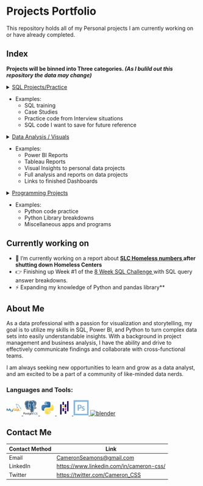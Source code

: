 # Projects Portfolio
This repository holds all of my Personal projects I am currently working on or have already completed.

## Index

**Projects will be binned into Three categories. _(As I bulild out this repository the data may change)_**

<details>
<summary><a href="https://github.com/CameronCSS/PersonalProjects/tree/main/SQL%20Projects" target="new"> SQL Projects/Practice </a></summary>
<a href="https://github.com/CameronCSS/PersonalProjects/blob/main/SQL%20Projects/8%20Week%20SQL%20Challenge%20%23%201" target="new">8 Week SQL Challenge # 1</a>
</details>

- Examples:
  - SQL training
  - Case Studies
  - Practice code from Interview situations
  - SQL code I want to save for future reference
    
<details>
<summary><a href="https://github.com/CameronCSS/PersonalProjects/tree/main/Data%20Analysis" target="new"> Data Analysis / Visuals</a></summary>
<a href="https://github.com/CameronCSS/PersonalProjects/tree/main/Data%20Analysis/Sales%20Performance%20Review" target="new">Sales Performance Review</a>
  <br>
<a href="https://github.com/CameronCSS/PersonalProjects/blob/main/Data%20Analysis/SLC%20civilian%20complaints/README.md" target="new">SLC civilian complaints</a>
<br>
<a href="https://github.com/CameronCSS/PersonalProjects/blob/main/Data%20Analysis/SLC%20Homless%20Data" target="new">SLC Homless Data</a>
</details>

 - Examples:
   - Power BI Reports
   - Tableau Reports
   - Visual Insights to personal data projects
   - Full analysis and reports on data projects
   - Links to finished Dashboards
  
<details>
<summary><a href="https://github.com/CameronCSS/PersonalProjects/tree/main/Programming%20Projects" target="new"> Programming Projects</a></summary>
<a href="https://github.com/CameronCSS/PersonalProjects/tree/main/Programming%20Projects/Python%20Wage%20Calculator" target="new">Python Wage Calculator</a>
</details>

  - Examples:
    - Python code practice
    - Python Library breakdowns
    - Miscellaneous apps and programs
    
    
## Currently working on

- 📝 I’m currently working on a report about <a href = "https://github.com/CameronCSS/PersonalProjects/tree/main/Data%20Analysis/SLC%20Homless%20Data"> **SLC Homeless numbers </a> after shutting down Homeless Centers**
- 👉 Finishing up Week #1 of the <a href ="https://github.com/CameronCSS/PersonalProjects/tree/main/SQL%20Projects/8%20Week%20SQL%20Challenge%20%23%201"> 8 Week SQL Challenge </a> with SQL query answer breakdowns.
- ⚡ Expanding my knowledge of Python and pandas library**
  
    
## About Me

As a data professional with a passion for visualization and storytelling, 
my goal is to utilize my skills in SQL, Power BI, and Python to turn complex data sets into easily understandable insights.
With a background in project management and business analysis, I have the ability and drive to effectively communicate findings and collaborate with cross-functional teams. 

I am always seeking new opportunities to learn and grow as a data analyst, and am excited to be a part of a community of like-minded data nerds.

<h3 align="left">Languages and Tools:</h3>
<p align="left"> <a href="https://www.mysql.com/" target="_blank" rel="noreferrer"> <img src="https://raw.githubusercontent.com/devicons/devicon/master/icons/mysql/mysql-original-wordmark.svg" alt="mysql" width="40" height="40"/> </a> <a href="https://www.postgresql.org" target="_blank" rel="noreferrer"> <img src="https://raw.githubusercontent.com/devicons/devicon/master/icons/postgresql/postgresql-original-wordmark.svg" alt="postgresql" width="40" height="40"/> </a> <a href="https://www.python.org" target="_blank" rel="noreferrer"> <img src="https://raw.githubusercontent.com/devicons/devicon/master/icons/python/python-original.svg" alt="python" width="40" height="40"/> </a> <a href="https://pandas.pydata.org/" target="_blank" rel="noreferrer"> <img src="https://raw.githubusercontent.com/devicons/devicon/2ae2a900d2f041da66e950e4d48052658d850630/icons/pandas/pandas-original.svg" alt="pandas" width="40" height="40"/> </a> <a href="https://www.photoshop.com/en" target="_blank" rel="noreferrer"> <img src="https://raw.githubusercontent.com/devicons/devicon/master/icons/photoshop/photoshop-line.svg" alt="photoshop" width="40" height="40"/> </a> <a href="https://www.blender.org/" target="_blank" rel="noreferrer"> <img src="https://download.blender.org/branding/community/blender_community_badge_white.svg" alt="blender" width="40" height="40"/> </a> </p>

## Contact Me

| Contact Method | Link |
| --- | --- |
| Email | CameronSeamons@gmail.com |
| LinkedIn | https://www.linkedin.com/in/cameron-css/|
| Twitter | https://twitter.com/Cameron_CSS |

  
